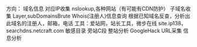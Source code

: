 方向：
域名信息
	对应IP收集
		nslookup,各种网站（有可能有CDN防护）
	子域名收集
		Layer,subDomainsBrute
	Whois(注册人)信息查询
		根据已知域名反查，分析出此域名的注册人，邮箱，电话
		工具：爱站网，站长工具，微步在线
		site.ip138，searchdns.netcraft.com
敏感目录
旁站C段
整站分析
GoogleHack
URL采集
信息分析